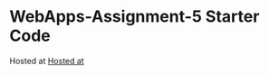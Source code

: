 # WebApps-Assignment-5 Starter Code
Hosted at [Hosted at](https://44-563-web-apps-f22.github.io/44563-webapps-assignment-5-AnilKumarMandava/)

